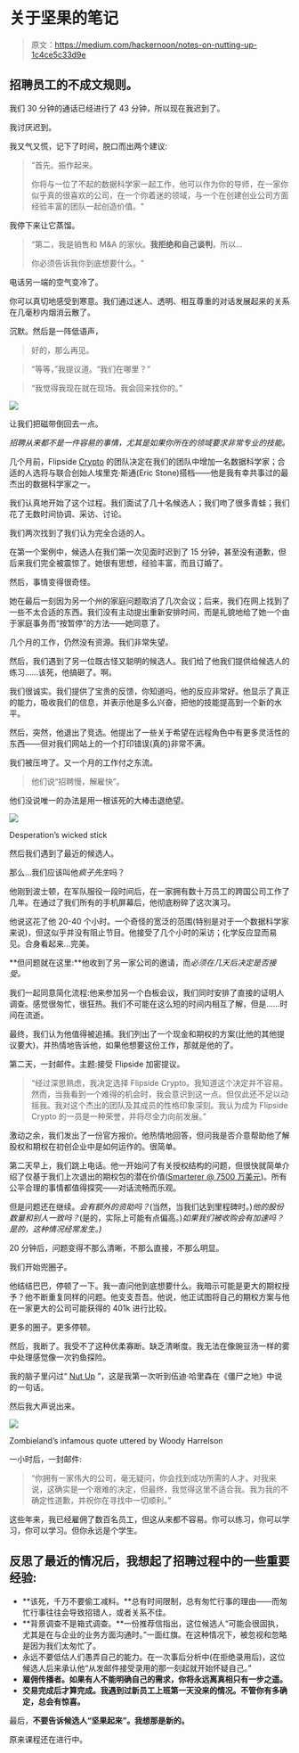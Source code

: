 # 关于坚果的笔记

> 原文：<https://medium.com/hackernoon/notes-on-nutting-up-1c4ce5c33d9e>

## 招聘员工的不成文规则。

我们 30 分钟的通话已经进行了 43 分钟，所以现在我迟到了。

我讨厌迟到。

我又气又慌，记下了时间，脱口而出两个建议:

> “首先。振作起来。
> 
> 你将与一位了不起的数据科学家一起工作，他可以作为你的导师，在一家你似乎真的很喜欢的公司，在一个你着迷的领域，与一个在创建创业公司方面经验丰富的团队一起创造价值。"

我停下来让它蒸馏。

> “第二，我是销售和 M&A 的家伙。**我拒绝和自己谈判**，所以…
> 
> 你必须告诉我你到底想要什么。"

电话另一端的空气变冷了。

你可以真切地感受到寒意。我们通过迷人、透明、相互尊重的对话发展起来的关系在几毫秒内烟消云散了。

沉默。然后是一阵低语声，

> 好的，那么再见。

> “等等，”我提议道。“我们在哪里？”

> “我觉得我现在就在现场。我会回来找你的。”

![](img/26c0f81fbf171539f6dedb923c5d05d0.png)

让我们把磁带倒回去一点。

*招聘从来都不是一件容易的事情，尤其是如果你所在的领域要求非常专业的技能。*

几个月前，Flipside [Crypto](https://hackernoon.com/tagged/crypto) 的团队决定在我们的团队中增加一名数据科学家；合适的人选将与联合创始人埃里克·斯通(Eric Stone)搭档——他是我有幸共事过的最杰出的数据科学家之一。

我们认真地开始了这个过程。我们面试了几十名候选人；我们吻了很多青蛙；我们花了无数时间协调、采访、讨论。

我们两次找到了我们认为完全合适的人。

在第一个案例中，候选人在我们第一次见面时迟到了 15 分钟，甚至没有道歉，但后来我们完全被震惊了。她很有思想，经验丰富，而且订婚了。

然后，事情变得很奇怪。

她在最后一刻因为另一个州的家庭问题取消了几次会议；后来，我们在网上找到了一些不太合适的东西。我们没有主动提出重新安排时间，而是礼貌地给了她一个由于家庭事务而“按暂停”的方法——她同意了。

几个月的工作，仍然没有资源。我们非常失望。

然后，我们遇到了另一位既古怪又聪明的候选人。我们给了他我们提供给候选人的练习……该死，他搞砸了。啊。

我们很诚实。我们提供了宝贵的反馈，你知道吗，他的反应非常好。他显示了真正的能力，吸收我们的信息，并表示他是多么兴奋，把他的技能提高到一个新的水平。

然后，突然，他退出了竞选。他提出了一些关于希望在远程角色中有更多灵活性的东西——但对我们网站上的一个打印错误(真的)非常不满。

我们被压垮了。又一个月的工作付之东流。

> 他们说“招聘慢，解雇快”。

他们没说唯一的办法是用一根该死的大棒击退绝望。

![](img/1d4fc71a507b7fe77c5278c079e0f1df.png)

Desperation’s wicked stick

然后我们遇到了最近的候选人。

那么…我们应该叫他*疯子先生*吗？

他刚到波士顿，在军队服役一段时间后，在一家拥有数十万员工的跨国公司工作了几年。在通过了我们所有的手机屏幕后，他彻底粉碎了这次演习。

他说这花了他 20-40 个小时。一个奇怪的宽泛的范围(特别是对于一个数据科学家来说)，但这似乎并没有阻止节目。他接受了几个小时的采访；化学反应显而易见。合身看起来…完美。

**但问题就在这里:**他收到了另一家公司的邀请，而*必须在几天后决定是否接受。*

我们一起同意简化流程:他来参加另一个白板会议，我们同时安排了直接的证明人调查。感觉很匆忙，很狂热。我们不可能在这么短的时间内相互了解，但是……时间在流逝。

最终，我们认为他值得被追捕。我们列出了一个现金和期权的方案(比他的其他提议要大)，并热情地告诉他，如果他想要这份工作，那就是他的了。

第二天，一封邮件。主题:接受 Flipside 加密提议。

> “经过深思熟虑，我决定选择 Flipside Crypto。我知道这个决定并不容易。然而，当我看到一个难得的机会时，我会意识到这一点。但仅此还不足以动摇我。我对这个杰出的团队及其成员的性格印象深刻。我认为成为 Flipside Crypto 的一员是一种荣誉，并将尽全力向前发展。”

激动之余，我们发出了一份官方报价。他热情地回答，但问我是否介意帮助他了解股权和期权在初创企业中是如何运作的。很简单。

第二天早上，我们跳上电话。他一开始问了有关授权结构的问题，但很快就简单介绍了仅基于我们上次退出的期权包的潜在价值([Smarterer @ 7500 万美元](https://www.inc.com/dave-balter/i-sold-smarterer-for-75-million-and-im-scared-to-death.html))。所有公平合理的事情都值得探究——对话流畅而乐观。

但是问题还在继续。*会有额外的资助吗？*(当然，当我们达到里程碑时。)*他的股份数量和别人一致吗？*(是的，实际上可能有点偏高。)*如果我们被收购会有加速吗？是的，这种情况经常发生。)*

20 分钟后，问题变得不那么清晰，不那么直接，不那么明显。

我们开始兜圈子。

他结结巴巴，停顿了一下。我一直问他到底想要什么。我暗示可能是更大的期权授予？他不断重复同样的问题。他支支吾吾。他说，他正试图将自己的期权方案与他在一家更大的公司可能获得的 401k 进行比较。

更多的圈子。更多停顿。

然后，我断了。我受不了这种优柔寡断。缺乏清晰度。我无法在像豌豆汤一样的雾中处理感觉像一次钓鱼探险。

我的脑子里闪过“ [Nut Up](https://hackernoon.com/tagged/nut-up) ”，这是我第一次听到伍迪·哈里森在《僵尸之地》中说的一句话。

然后我大声说出来。

![](img/64a3ea19aa6d09fd4bd6c70bf51165f5.png)

Zombieland’s infamous quote uttered by Woody Harrelson

一小时后，一封邮件:

> “你拥有一家伟大的公司，毫无疑问，你会找到成功所需的人才。对我来说，这确实是一个艰难的决定，但最终，我觉得这里不适合我。我为我的不确定性道歉，并祝你在寻找中一切顺利。”

这些年来，我已经雇佣了数百名员工，但这从来都不容易。你可以练习，你可以学习，你可以学习。但你永远是个学生。

## 反思了最近的情况后，我想起了招聘过程中的一些重要经验:

*   **该死，千万不要偷工减料。**总有时间限制，总有匆忙行事的理由——而匆忙行事往往会导致招错人，或者关系不佳。
*   **背景调查不是箱式调查。**一份推荐信指出，这位候选人“可能会很固执，尤其是在与企业的业务方面沟通时。”一面红旗。在这种情况下，被忽视和忽略是因为我们太匆忙了。
*   永远不要低估人们愚弄自己的能力。在一次事后分析中(在拒绝录用后)，这位候选人后来承认他“从发邮件接受录用的那一刻起就开始怀疑自己。”
*   **雇佣传播者。如果有人不能明确自己的需求，你将永远离真相只有一步之遥。**
*   **交易完成后才算完成。我遇到过新员工上班第一天没来的情况。不管你有多确定，总会有惊喜。**

最后，**不要告诉候选人“坚果起来”。我想那是新的。**

原来课程还在进行中。